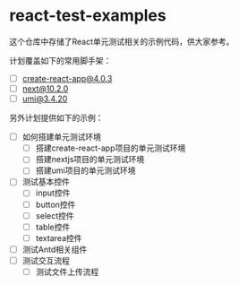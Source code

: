 # react-test-examples

这个仓库中存储了React单元测试相关的示例代码，供大家参考。

计划覆盖如下的常用脚手架：

- [ ] create-react-app@4.0.3
- [ ] next@10.2.0
- [ ] umi@3.4.20

另外计划提供如下的示例：

- [ ] 如何搭建单元测试环境
  - [ ] 搭建create-react-app项目的单元测试环境
  - [ ] 搭建nextjs项目的单元测试环境
  - [ ] 搭建umi项目的单元测试环境
- [ ] 测试基本控件
  - [ ] input控件
  - [ ] button控件
  - [ ] select控件
  - [ ] table控件
  - [ ] textarea控件
- [ ] 测试Antd相关组件
- [ ] 测试交互流程
  - [ ] 测试文件上传流程
